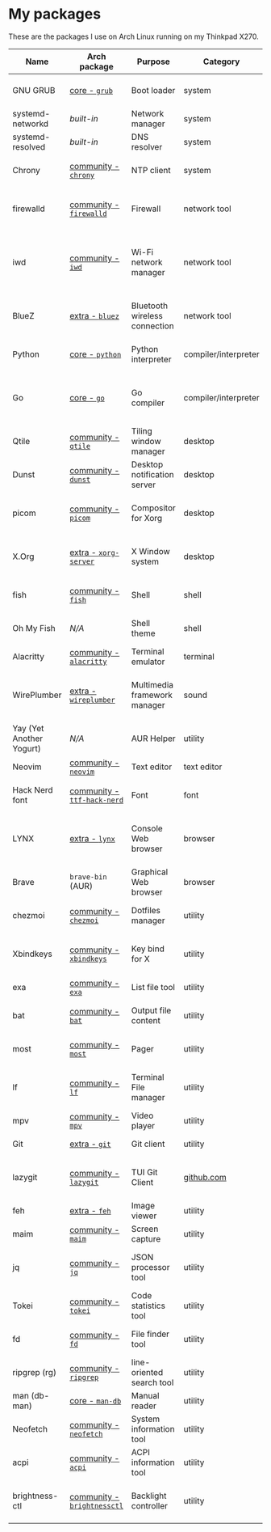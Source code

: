 # My packages

These are the packages I use on Arch Linux running on my Thinkpad X270.

Name|Arch package|Purpose|Category|Documentation|Description
|---|---|---|---|---|---|
GNU GRUB|[core - `grub`](https://archlinux.org/packages/core/x86_64/grub)|Boot loader|system|[wiki.archlinux.org](https://wiki.archlinux.org/title/GRUB)|Official boot loader from the GNU Project
systemd-networkd|_built-in_|Network manager|system|[wiki.archlinux.org](https://wiki.archlinux.org/title/Systemd-networkd)|Network manager built in systemd
systemd-resolved|_built-in_|DNS resolver|system|[wiki.archlinux.org](https://wiki.archlinux.org/title/Systemd-resolved)|DNS resolver built in systemd
Chrony|[community - `chrony`](https://archlinux.org/packages/community/x86_64/chrony/)|NTP client|system|[wiki.archlinux.org](https://wiki.archlinux.org/title/Chrony)|Recommended NTP client for laptops
firewalld|[community - `firewalld`](https://archlinux.org/packages/community/any/firewalld/)|Firewall|network tool|[wiki.archlinux.org](https://wiki.archlinux.org/title/firewalld)|User-friendly tool to easily manage iptables and nftables
iwd|[community - `iwd`](https://archlinux.org/packages/community/x86_64/iwd/)|Wi-Fi network manager|network tool|[wiki.archlinux.org](https://wiki.archlinux.org/title/iwd)|Cross-platform supplicant with support for WPA, WPA2 and WPA3 developed by Intel
BlueZ|[extra - `bluez`](https://archlinux.org/packages/extra/x86_64/bluez/)|Bluetooth wireless connection|network tool|[wiki.archlinux.org](https://wiki.archlinux.org/title/Bluetooth)|Support for the core Bluetooth layers and protocols
Python|[core - `python`](https://archlinux.org/packages/core/x86_64/python/)|Python interpreter|compiler/interpreter|[wiki.archlinux.org](https://wiki.archlinux.org/title/Python)|Latest version of the CPython interpreter
Go|[core - `go`](https://archlinux.org/packages/community/x86_64/go/)|Go compiler|compiler/interpreter|[wiki.archlinux.org](https://wiki.archlinux.org/title/Go)|Latest version of core compiler for the Go programming language
Qtile|[community - `qtile`](https://archlinux.org/packages/community/x86_64/qtile/)|Tiling window manager|desktop|[docs.qtile.org](http://docs.qtile.org/en/stable/)|Dynamic tiling window manager written in Python
Dunst|[community - `dunst`](https://archlinux.org/packages/community/x86_64/dunst/)|Desktop notification server|desktop|[wiki.archlinux.org](https://wiki.archlinux.org/title/Dunst)|Lightweight notification daemon
picom|[community - `picom`](https://archlinux.org/packages/community/x86_64/picom/)|Compositor for Xorg|desktop|[wiki.archlinux.org](https://wiki.archlinux.org/title/Picom)|Enable some feature like window opacity, fading and blurring
X.Org|[extra - `xorg-server`](https://archlinux.org/packages/extra/x86_64/xorg-server/)|X Window system|desktop|[wiki.archlinux.org](https://wiki.archlinux.org/title/Xorg)|Open source implementation of the X Window System
fish|[community - `fish`](https://archlinux.org/packages/community/x86_64/fish/)|Shell|shell|[wiki.archlinux.org](https://wiki.archlinux.org/title/fish)|Shell intended to be interactive and user-friendly
Oh My Fish|_N/A_|Shell theme|shell|[github.com](https://github.com/oh-my-fish/oh-my-fish)|Themes and plugins framework for fish
Alacritty|[community - `alacritty`](https://archlinux.org/packages/community/x86_64/alacritty/)|Terminal emulator|terminal|[wiki.archlinux.org](https://wiki.archlinux.org/title/Alacritty)|Blazing fast terminal emulator
WirePlumber|[extra - `wireplumber`](https://archlinux.org/packages/extra/x86_64/wireplumber/)|Multimedia framework manager|sound|[wiki.archlinux.org](https://wiki.archlinux.org/title/WirePlumber)|Manager for pipewire, which is a low-level multimedia framework
Yay (Yet Another Yogurt)|_N/A_|AUR Helper|utility|[github.com](https://github.com/Jguer/yay)|AUR helper and wrapper for pacman
Neovim|[community - `neovim`](https://archlinux.org/packages/community/x86_64/neovim/)|Text editor|text editor|[neovim.io](https://neovim.io/doc/)|Reforged version of vim
Hack Nerd font|[community - `ttf-hack-nerd`](https://archlinux.org/packages/community/any/ttf-hack-nerd/)|Font|font|[github.com](https://github.com/ryanoasis/nerd-fonts)|Cool font for the terminal and coding
LYNX|[extra - `lynx`](https://archlinux.org/packages/extra/x86_64/lynx/)|Console Web browser|browser|[wiki.archlinux.org](https://wiki.archlinux.org/title/List_of_applications#Web_browsers)|Console graphical and text based Web browser, which supports Gopher too
Brave|`brave-bin` (AUR)|Graphical Web browser|browser|[brave.com](https://brave.com/linux/#arch)|Privacy-focused browser based on Chromium
chezmoi|[community - `chezmoi`](https://archlinux.org/packages/community/x86_64/chezmoi/)|Dotfiles manager|utility|[chezmoi.io](https://www.chezmoi.io/)|Configuration that adds extra features to Neovim
Xbindkeys|[community - `xbindkeys`](https://archlinux.org/packages/community/x86_64/xbindkeys/)|Key bind for X|utility|[wiki.archlinux.org](https://wiki.archlinux.org/title/Xbindkeys)|Bind your keyboard and mouse key to a shell command
exa|[community - `exa`](https://archlinux.org/packages/community/x86_64/exa/)|List file tool|utility|[github.com](https://github.com/ogham/exa)|like `ls` command, but more colorful
bat|[community - `bat`](https://archlinux.org/packages/community/x86_64/bat/)|Output file content|utility|[github.com](https://github.com/sharkdp/bat)|like `cat` command, but offers a better visualization
most|[community - `most`](https://archlinux.org/packages/extra/x86_64/most/)|Pager|utility|[linux.die.net](https://linux.die.net/man/1/most)|like `less` and `more` commands, but better
lf|[community - `lf`](https://archlinux.org/packages/community/x86_64/lf/)|Terminal File manager|utility|[pkg.go.dev](https://pkg.go.dev/github.com/gokcehan/lf)|TUI file manager inspired by rancher written in Golang
mpv|[community - `mpv`](https://archlinux.org/packages/community/x86_64/mpv/)|Video player|utility|[wiki.archlinux.org](https://wiki.archlinux.org/title/Mpv)|Hackable Video player
Git|[extra - `git`](https://archlinux.org/packages/extra/x86_64/git/)|Git client|utility|[wiki.archlinux.org](https://wiki.archlinux.org/title/Git)|Client for the most famous SCM
lazygit|[community - `lazygit`](https://archlinux.org/packages/community/x86_64/lazygit/)|TUI Git Client|[github.com](https://github.com/jesseduffield/lazygit)|A simple terminal UI for git commands written in Go
feh|[extra - `feh`](https://archlinux.org/packages/extra/x86_64/feh/)|Image viewer|utility|[wiki.archlinux.org](https://wiki.archlinux.org/title/feh)|Very lightweight image viewer
maim|[community - `maim`](https://archlinux.org/packages/community/x86_64/maim/)|Screen capture|utility|[github.com](https://github.com/naelstrof/maim)|Lightweight tool to take screenshot
jq|[community - `jq`](https://archlinux.org/packages/community/x86_64/jq/)|JSON processor tool|utility|[stedolan.github.io](https://stedolan.github.io/jq/)|The most advanced JSON parser and processor
Tokei|[community - `tokei`](https://archlinux.org/packages/community/x86_64/tokei/)|Code statistics tool|utility|[github.com](https://github.com/XAMPPRocky/tokei)|Good little tool to get code stats
fd|[community - `fd`](https://archlinux.org/packages/community/x86_64/fd/)|File finder tool|utility|[github.com](https://github.com/sharkdp/fd)|like `find` command, but way better
ripgrep (rg)|[community - `ripgrep`](https://archlinux.org/packages/community/x86_64/ripgrep/)|line-oriented search tool|utility|[github.com](https://github.com/BurntSushi/ripgrep)|like `grep` command, but way better
man (db-man)|[core - `man-db`](https://archlinux.org/packages/core/x86_64/man-db/)|Manual reader|utility|[wiki.archlinux.org](https://wiki.archlinux.org/title/man_page)|Implementation of man on Arch Linux
Neofetch|[community - `neofetch`](https://archlinux.org/packages/community/any/neofetch/)|System information tool|utility|[github.com](https://github.com/dylanaraps/neofetch)|Print system info with style
acpi|[community - `acpi`](https://archlinux.org/packages/community/x86_64/acpi/)|ACPI information tool|utility|[wiki.archlinux.org](https://wiki.archlinux.org/title/ACPI_modules)|Get ACPI information (e.g. battery level)
brightness-ctl|[community - `brightnessctl`](https://archlinux.org/packages/community/x86_64/brightnessctl/)|Backlight controller|utility|[wiki.archlinux.org](https://wiki.archlinux.org/title/Backlight)|Easy way to set the monitor brightness at user level
